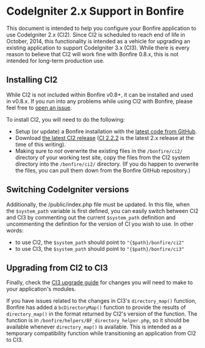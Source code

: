 # CodeIgniter 2.x Support in Bonfire

This document is intended to help you configure your Bonfire application to use CodeIgniter 2.x (CI2).
Since CI2 is scheduled to reach end of life in October, 2014, this functionality is intended as a vehicle for upgrading an existing application to support CodeIgniter 3.x (CI3).
While there is every reason to believe that CI2 will work fine with Bonfire 0.8.x, this is not intended for long-term production use.

## Installing CI2

While CI2 is not included within Bonfire v0.8+, it can be installed and used in v0.8.x.
If you run into any problems while using CI2 with Bonfire, please feel free to [open an issue](https://github.com/ci-bonfire/Bonfire/issues).

To install CI2, you will need to do the following:
- Setup (or update) a Bonfire installation with the [latest code from GitHub](https://github.com/ci-bonfire/Bonfire).
- Download [the latest CI2 release](http://www.codeigniter.com/download) ([CI 2.2.2](https://github.com/bcit-ci/CodeIgniter/archive/2.2.2.zip) is the latest 2.x release at the time of this writing).
- Making sure to *not* overwrite the existing files in the `/bonfire/ci2/` directory of your working test site, copy the files from the CI2 system directory into the `/bonfire/ci2/` directory. (If you do happen to overwrite the files, you can pull them down from the Bonfire GitHub repository.)

## Switching CodeIgniter versions

Additionally, the /public/index.php file must be updated.
In this file, when the `$system_path` variable is first defined, you can easily switch between CI2 and CI3 by commenting out the current `$system_path` definition and uncommenting the definition for the version of CI you wish to use.
In other words:
- to use CI2, the `$system_path` should point to `"{$path}/bonfire/ci2"`
- to use CI3, the `$system_path` should point to `"{$path}/bonfire/ci3"`

## Upgrading from CI2 to CI3

Finally, check the [CI3 upgrade guide](http://www.codeigniter.com/userguide3/installation/upgrade_300.html) for changes you will need to make to your application's modules.

If you have issues related to the changes in CI3's `directory_map()` function, Bonfire has added a `bcDirectoryMap()` function to provide the results of `directory_map()` in the format returned by CI2's version of the function.
The function is in `/bonfire/helpers/BF_directory_helper.php`, so it should be available whenever `directory_map()` is available.
This is intended as a temporary compatibility function while transitioning an application from CI2 to CI3.

